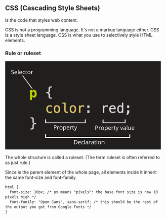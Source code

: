 ## CSS (Cascading Style Sheets)

is the code that styles web content.

CSS is not a programming language. It's not a markup language either. CSS is a style sheet language. CSS is what you use to selectively style HTML elements.

### Rule or ruleset

![image info](../images/ruleset.png)

The whole structure is called a ruleset. (The term ruleset is often referred to as just rule.)

Since <html> is the parent element of the whole page, all elements inside it inherit the same font-size and font-family.

```
html {
  font-size: 10px; /* px means "pixels": the base font size is now 10 pixels high */
  font-family: "Open Sans", sans-serif; /* this should be the rest of the output you got from Google Fonts */
}
```
